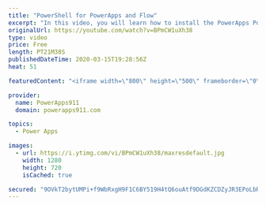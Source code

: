 ```yaml
---
title: "PowerShell for PowerApps and Flow"
excerpt: "In this video, you will learn how to install the PowerApps PowerShell and Flow PowerShell modules. The whole goal of the video is to teach you the fundamentals so you can start to do more with PowerShell for administration tasks.  Intro to PowerShell https://youtu.be/IHrGresKu2w PowerShell Passwords"
originalUrl: https://youtube.com/watch?v=BPmCW1uXh38
type: video
price: Free
length: PT21M38S
publishedDateTime: 2020-03-15T19:28:56Z
heat: 51

featuredContent: "<iframe width=\"800\" height=\"500\" frameborder=\"0\" src=\"https://www.youtube.com/embed/BPmCW1uXh38\" allow=\"accelerometer; autoplay; encrypted-media; gyroscope; picture-in-picture\" allowfullscreen></iframe>"

provider:
  name: PowerApps911
  domain: powerapps911.com

topics:
  - Power Apps

images:
  - url: https://i.ytimg.com/vi/BPmCW1uXh38/maxresdefault.jpg
    width: 1280
    height: 720
    isCached: true

secured: "9OVkT2bytUMPi+f9WbRxgH9F1C6BY519H4tQ6ouAtf9DGdKZCDZyJR3EPoLbRmdK+fGu10Dvt1xwFzcttuJu1l7Pjyn+oSay6nDmBpa50L+66IrX6/1HriwqOWKtcapwhNqC7shWH2fe1BPtsMTSP9pugHvsPXFEG/rFF57HQkOW/OZAR0JB6jSEaPp57XdV7DovuIIpFPrjicB+fBDZh4QlcQwLXRpqm/0GrF5IFjdLH2vB7qDjPMjDM7QPHOBMSRNTvADQJAzJkNpgpCw4IIMV5drnyHjQDMiub4UbTthy3z9hjNjTdk2xWVeJOAXSR+o81EbnDXCxl8zgvrwzaRy/gpOvD6LHAVW10rDQl9Ch3ODjD8ePjoRSc3ZvxYeMeScFB30Tq1b7p/iFplSug/PD34lxMgEfHPtZ+wevpSE=;RinKGYNQ30j9f3fxjYjN9Q=="
---
```


